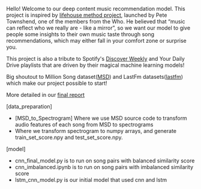 Hello! Welcome to our deep content music recommendation model. This project is inspired by [lifehouse method project](https://petetownshend.net/musicals/lifehouse-method), launched by Pete Townshend, one of the members from the Who. He believed that “music can reflect who we really are - like a mirror”, so we want our model to give people some insights to their own music taste through song recommendations, which may either fall in your comfort zone or surprise you.

This project is also a tribute to Spotify's [Discover Weekly](https://www.spotify.com/discoverweekly/) and Your Daily Drive playlists that are driven by their magical machine learning models!  

Big shoutout to Million Song dataset([MSD](https://labrosa.ee.columbia.edu/millionsong/)) and LastFm datasets([lastfm](https://labrosa.ee.columbia.edu/millionsong/lastfm)) which make our project possible to start!

More detailed in our [final report](https://github.com/wacero666/deep-learning-project/blob/master/10_707_final_report.pdf)  

[data_preparation]   
- [MSD_to_Spectrogram] Where we use MSD source code to transform audio features of each song from MSD to spectrograms  
- Where we transform spectrogram to numpy arrays, and generate train_set_score.npy and test_set_score.npy.

[model]
- cnn_final_model.py is to run on song pairs with balanced similarity score 
- cnn_imbalanced.ipynb is to run on song pairs with imbalanced similarity score
- lstm_cnn_model.py is our initial model that used cnn and lstm 


